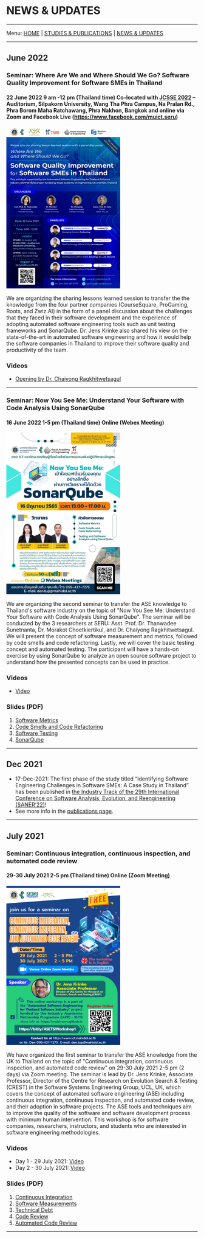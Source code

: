 # NEWS & UPDATES
---

Menu: [HOME](README.md) | [STUDIES & PUBLICATIONS](publications.md) | [NEWS & UPDATES](news.md)

---
## June 2022
### Seminar: Where Are We and Where Should We Go? Software Quality Improvement for Software SMEs in Thailand
#### 22 June 2022 9 am -12 pm (Thailand time) Co-located with [JCSSE 2022](https://jcsse2022.cp.su.ac.th/) – Auditorium, Silpakorn University, Wang Tha Phra Campus, Na Pralan Rd., Phra Borom Maha Ratchawang, Phra Nakhon, Bangkok and online via Zoom and Facebook Live (https://www.facebook.com/muict.seru)
<img width="300px" src="https://github.com/MUICT-SERU/muict-seru.github.io/blob/master/img/seminars/ASETSI_Workshop3_poster.jpeg?raw=true" />

We are organizing the sharing lessons learned session to transfer the the knowledge from the four partner companies (CourseSquare, ProGaming, Roots, and Zwiz.AI) in the form of a panel discussion about the challenges that they faced in their software development and the experience of adopting automated software engineering tools such as unit testing frameworks and SonarQube. Dr. Jens Krinke also shared his view on the state-of-the-art in automated software engineering and how it would help the software companies in Thailand to improve their software quality and productivity of the team.

### Videos
- [Opening by Dr. Chaiyong Ragkhitwetsagul](https://www.youtube.com/watch?v=HGagFIDNTa0)

---

### Seminar: Now You See Me: Understand Your Software with Code Analysis Using SonarQube
#### 16 June 2022 1-5 pm (Thailand time) Online (Webex Meeting)
<img width="300px" src="https://github.com/MUICT-SERU/muict-seru.github.io/blob/master/img/seminars/ASETSI_Workshop2_poster.jpeg?raw=true" />

We are organizing the second seminar to transfer the ASE knowledge to Thailand's software industry on the topic of "Now You See Me: Understand Your Software with Code Analysis Using SonarQube". The seminar will be conducted by the 3 researchers at SERU: Asst. Prof. Dr. Thanwadee Sunetnanta, 
Dr. Morakot Choetkiertikul, and Dr. Chaiyong Ragkhitwetsagul. We will present the concept of software measurement and metrics, followed by code smells and code refactoring. Lastly, we will cover the basic testing concept and automated testing. The participant will have a hands-on exercise by using SonarQube to analyze an open source software project to understand how the presented concepts can be used in practice.

### Videos
- [Video](https://youtu.be/l1AiNj2VWkg)

### Slides (PDF)

1. [Software Metrics](https://drive.google.com/file/d/10zsNocdbQUwRCUlZxFF1vZe2-uLO6PKU/view?usp=sharing)
2. [Code Smells and Code Refactoring](https://drive.google.com/file/d/1Zs7jS4HgM4WMAofX4gKHI3oyLbyWj--K/view?usp=sharing)
3. [Software Testing](https://drive.google.com/file/d/1Zw55HtpWuC9p0MdueXCISIdcQ7fHvOYz/view?usp=sharing)
4. [SonarQube](https://drive.google.com/file/d/1ZzQAIFJiI1SCuN6f4WQGYzU8tYmEyy3g/view?usp=sharing)

---

## Dec 2021
* 17-Dec-2021: The first phase of the study titled “Identifying Software Engineering Challenges in Software SMEs: A Case Study in Thailand” has been published in [the Industry Track of the 29th International Conference on Software Analysis, Evolution, and Reengineering (SANER’22)](https://saner2022.uom.gr/)! 
* See more info in the [publications page](publications.md).

---

## July 2021
### Seminar: Continuous integration, continuous inspection, and automated code review
#### 29-30 July 2021 2-5 pm (Thailand time) Online (Zoom Meeting)
<img width="300px" src="https://raw.githubusercontent.com/MUICT-SERU/ASETSI/master/images/ASETSI_Workshop1_poster.jpeg" />

We have organized the first seminar to transfer the ASE knowledge from the UK to Thailand on the topic of "Continuous integration, continuous inspection, and automated code review" on 29-30 July 2021 2-5 pm (2 days) via Zoom meeting. The seminar is lead by Dr. Jens Krinke, Associate Professor, Director of the Centre for Research on Evolution Search & Testing (CREST) in the Software Systems Engineering Group, UCL, UK, which covers the concept of automated software engineering (ASE) including continuous integration, continuous inspection, and automated code review, and their adoption in software projects. The ASE tools and techniques aim to improve the quality of the software and software development process with minimum human intervention. This workshop is for software companies, researchers, instructors, and students who are interested in software engineering methodologies. 

### Videos
- Day 1 - 29 July 2021: [Video](https://mediacentral.ucl.ac.uk/Play/68374)
- Day 2 - 30 July 2021: [Video](https://mediacentral.ucl.ac.uk/Play/68375)

### Slides (PDF)

1. [Continuous Integration](https://drive.google.com/file/d/1XiRRv9mQsHYy0vsj9tS0eb9IGlHElCKj/view?usp=sharing)
2. [Software Measurements](https://drive.google.com/file/d/1I0kNaXm7ij1hz1xlTaiSD05w9Nz-820F/view?usp=sharing)
3. [Technical Debt](https://drive.google.com/file/d/1i3BSeLT_SH1d5186ewb6Zh9HT_Ejw_ni/view?usp=sharing)
4. [Code Review](https://drive.google.com/file/d/15zacOZ_QljpAGrW64R67JfdFKjMVQ9bb/view?usp=sharing)
5. [Automated Code Review](https://drive.google.com/file/d/12znT6CHBy39AcztXhakRReouUbVFJjcv/view?usp=sharing)

---
